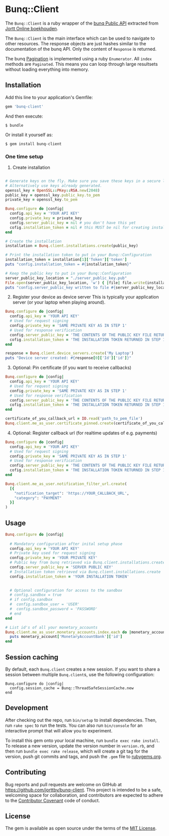 # Bunq::Client

The `Bunq::Client` is a ruby wrapper of the [bunq Public API](https://doc.bunq.com) extracted from [Jortt Online boekhouden](https://www.jortt.nl).

The `Bunq::Client` is the main interface which can be used to navigate to other resources. The response objects are just
hashes similar to the documentation of the bunq API. Only the content of `Response` is returned.

The bunq [Pagination](https://doc.bunq.com/api/1/page/pagination) is implemented using a ruby `Enumerator`. 
All `index` methods are `Paginated`. This means you can loop through large resultsets without loading
everything into memory.

## Installation

Add this line to your application's Gemfile:

```ruby
gem 'bunq-client'
```

And then execute:

    $ bundle

Or install it yourself as:

    $ gem install bunq-client

### One time setup

1) Create installation
```ruby

# Generate keys on the fly. Make sure you save these keys in a secure location.
# Alternatively use keys already generated.
openssl_key = OpenSSL::PKey::RSA.new(2048)
public_key = openssl_key.public_key.to_pem
private_key = openssl_key.to_pem

Bunq.configure do |config|
  config.api_key = 'YOUR API KEY'
  config.private_key = private_key
  config.server_public_key = nil # you don't have this yet
  cofig.installation_token = nil # this MUST be nil for creating installations
end

# Create the installation
installation = Bunq.client.installations.create(public_key)

# Print the installation token to put in your Bunq::Configuration
installation_token = installation[1]['Token']['token']
puts "config.installation_token = #{installation_token}"

# Keep the public key to put in your Bunq::Configuration
server_public_key_location = "./server_public_key.pub"
File.open(server_public_key_location, 'w') { |file| file.write(installation[2]['ServerPublicKey']['server_public_key']) }
puts "config.server_public_key written to file #{server_public_key_location}"
```

2) Register your device as device server 
This is typically your application server (or your laptop when playing around).

```ruby
Bunq.configure do |config|
  config.api_key = 'YOUR API KEY'
  # Used for request signing
  config.private_key = 'SAME PRIVATE KEY AS IN STEP 1'
  # Used for response verification
  config.server_public_key = 'THE CONTENTS OF THE PUBLIC KEY FILE RETURNED IN STEP 1'
  cofig.installation_token = 'THE INSTALLATION TOKEN RETURNED IN STEP 1'
end

response = Bunq.client.device_servers.create('My Laptop')
puts "Device server created: #{response[0]['Id']['id']}"
```

3) Optional: Pin certificate (if you want to receive callbacks)
```ruby
Bunq.configure do |config|
  config.api_key = 'YOUR API KEY'
  # Used for request signing
  config.private_key = 'SAME PRIVATE KEY AS IN STEP 1'
  # Used for response verification
  config.server_public_key = 'THE CONTENTS OF THE PUBLIC KEY FILE RETURNED IN STEP 1'
  cofig.installation_token = 'THE INSTALLATION TOKEN RETURNED IN STEP 1'
end

certificate_of_you_callback_url = IO.read('path_to_pem_file')
Bunq.client.me_as_user.certificate_pinned.create(certificate_of_you_callback_url)
```

4) Optional: Register callback url (for realtime updates of e.g. payments)
```ruby
Bunq.configure do |config|
  config.api_key = 'YOUR API KEY'
  # Used for request signing
  config.private_key = 'SAME PRIVATE KEY AS IN STEP 1'
  # Used for response verification
  config.server_public_key = 'THE CONTENTS OF THE PUBLIC KEY FILE RETURNED IN STEP 1'
  cofig.installation_token = 'THE INSTALLATION TOKEN RETURNED IN STEP 1'
end

Bunq.client.me_as_user.notification_filter_url.create(
  [{
    "notification_target": 'https://YOUR_CALLBACK_URL',
    "category": "PAYMENT"
  }]
)
```

## Usage

```ruby
Bunq.configure do |config|
  
  # Mandatory configuration after inital setup phase
  config.api_key = 'YOUR API KEY' 
  # Private key used for request signing
  config.private_key = 'YOUR PRIVATE KEY'
  # Public key from bunq retrieved via Bunq.client.installations.create
  config.server_public_key = 'SERVER PUBLIC KEY'
  # Installation token retrieved via Bunq.client.installations.create
  config.installation_token = 'YOUR INSTALLATION TOKEN'

  
  # Optional configuration for access to the sandbox
  # config.sandbox = true 
  # if config.sandbox
  #  config.sandbox_user = 'USER'
  #  config.sandbox_password = 'PASSWORD'
  # end
end

# List id's of all your monetary_accounts
Bunq.client.me_as_user.monetary_accounts.index.each do |monetary_account|
  puts monetary_account['MonetaryAccountBank']['id']
end
```

## Session caching

By default, each `Bunq.client` creates a new session. If you want to share a session between multiple
`Bunq.client`s, use the following configuration:

```
Bunq.configure do |config|
  config.session_cache = Bunq::ThreadSafeSessionCache.new
end
```

## Development

After checking out the repo, run `bin/setup` to install dependencies. Then, run `rake spec` to run the tests. You can also run `bin/console` for an interactive prompt that will allow you to experiment.

To install this gem onto your local machine, run `bundle exec rake install`. To release a new version, update the version number in `version.rb`, and then run `bundle exec rake release`, which will create a git tag for the version, push git commits and tags, and push the `.gem` file to [rubygems.org](https://rubygems.org).

## Contributing

Bug reports and pull requests are welcome on GitHub at https://github.com/jorttbv/bunq-client. This project is intended to be a safe, welcoming space for collaboration, and contributors are expected to adhere to the [Contributor Covenant](http://contributor-covenant.org) code of conduct.


## License

The gem is available as open source under the terms of the [MIT License](http://opensource.org/licenses/MIT).

